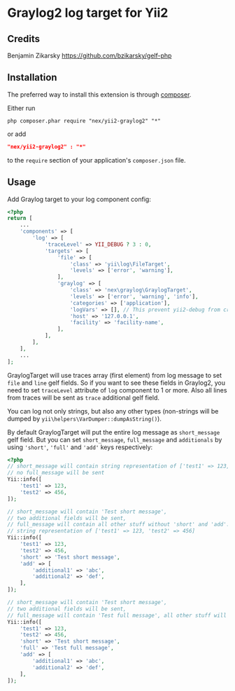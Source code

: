 Graylog2 log target for Yii2
============================

Credits
-------
Benjamin Zikarsky https://github.com/bzikarsky/gelf-php

Installation
------------
The preferred way to install this extension is through [composer](http://getcomposer.org/download/).

Either run

```
php composer.phar require "nex/yii2-graylog2" "*"
```

or add

```json
"nex/yii2-graylog2" : "*"
```

to the `require` section of your application's `composer.json` file.

Usage
-----

Add Graylog target to your log component config:
```php
<?php
return [
    ...
    'components' => [
        'log' => [
            'traceLevel' => YII_DEBUG ? 3 : 0,
            'targets' => [
                'file' => [
                    'class' => 'yii\log\FileTarget',
                    'levels' => ['error', 'warning'],
                ],
                'graylog' => [
                    'class' => 'nex\graylog\GraylogTarget',
                    'levels' => ['error', 'warning', 'info'],
                    'categories' => ['application'],
                    'logVars' => [], // This prevent yii2-debug from crashing ;)
                    'host' => '127.0.0.1',
                    'facility' => 'facility-name',
                ],
            ],
        ],
    ],
    ...
];
```

GraylogTarget will use traces array (first element) from log message to set `file` and `line` gelf fields. So if you want to see these fields in Graylog2, you need to set `traceLevel` attribute of `log` component to 1 or more. Also all lines from traces will be sent as `trace` additional gelf field.

You can log not only strings, but also any other types (non-strings will be dumped by `yii\helpers\VarDumper::dumpAsString()`).

By default GraylogTarget will put the entire log message as `short_message` gelf field. But you can set `short_message`, `full_message` and `additionals` by using `'short'`, `'full'` and `'add'` keys respectively:
```php
<?php
// short_message will contain string representation of ['test1' => 123, 'test2' => 456],
// no full_message will be sent
Yii::info([
    'test1' => 123,
    'test2' => 456,
]);

// short_message will contain 'Test short message',
// two additional fields will be sent,
// full_message will contain all other stuff without 'short' and 'add':
// string representation of ['test1' => 123, 'test2' => 456]
Yii::info([
    'test1' => 123,
    'test2' => 456,
    'short' => 'Test short message',
    'add' => [
        'additional1' => 'abc',
        'additional2' => 'def',
    ],
]);

// short_message will contain 'Test short message',
// two additional fields will be sent,
// full_message will contain 'Test full message', all other stuff will be lost
Yii::info([
    'test1' => 123,
    'test2' => 456,
    'short' => 'Test short message',
    'full' => 'Test full message',
    'add' => [
        'additional1' => 'abc',
        'additional2' => 'def',
    ],
]);
```
